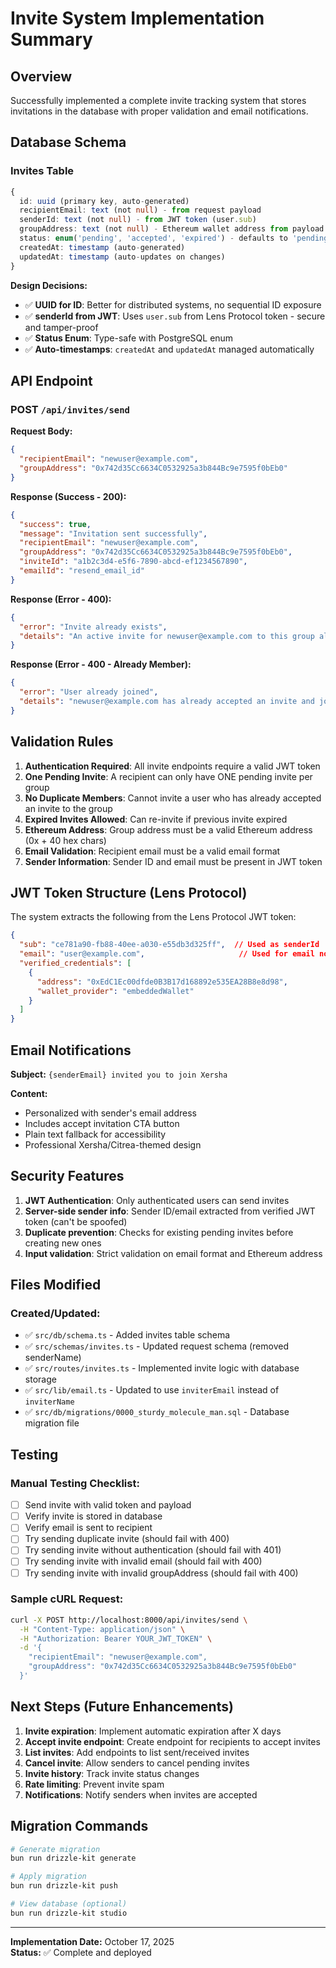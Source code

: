 # Invite System Implementation Summary

## Overview
Successfully implemented a complete invite tracking system that stores invitations in the database with proper validation and email notifications.

## Database Schema

### Invites Table
```typescript
{
  id: uuid (primary key, auto-generated)
  recipientEmail: text (not null) - from request payload
  senderId: text (not null) - from JWT token (user.sub)
  groupAddress: text (not null) - Ethereum wallet address from payload
  status: enum('pending', 'accepted', 'expired') - defaults to 'pending'
  createdAt: timestamp (auto-generated)
  updatedAt: timestamp (auto-updates on changes)
}
```

**Design Decisions:**
- ✅ **UUID for ID**: Better for distributed systems, no sequential ID exposure
- ✅ **senderId from JWT**: Uses `user.sub` from Lens Protocol token - secure and tamper-proof
- ✅ **Status Enum**: Type-safe with PostgreSQL enum
- ✅ **Auto-timestamps**: `createdAt` and `updatedAt` managed automatically

## API Endpoint

### POST `/api/invites/send`

**Request Body:**
```json
{
  "recipientEmail": "newuser@example.com",
  "groupAddress": "0x742d35Cc6634C0532925a3b844Bc9e7595f0bEb0"
}
```

**Response (Success - 200):**
```json
{
  "success": true,
  "message": "Invitation sent successfully",
  "recipientEmail": "newuser@example.com",
  "groupAddress": "0x742d35Cc6634C0532925a3b844Bc9e7595f0bEb0",
  "inviteId": "a1b2c3d4-e5f6-7890-abcd-ef1234567890",
  "emailId": "resend_email_id"
}
```

**Response (Error - 400):**
```json
{
  "error": "Invite already exists",
  "details": "An active invite for newuser@example.com to this group already exists"
}
```

**Response (Error - 400 - Already Member):**
```json
{
  "error": "User already joined",
  "details": "newuser@example.com has already accepted an invite and joined this group"
}
```

## Validation Rules

1. **Authentication Required**: All invite endpoints require a valid JWT token
2. **One Pending Invite**: A recipient can only have ONE pending invite per group
3. **No Duplicate Members**: Cannot invite a user who has already accepted an invite to the group
4. **Expired Invites Allowed**: Can re-invite if previous invite expired
5. **Ethereum Address**: Group address must be a valid Ethereum address (0x + 40 hex chars)
6. **Email Validation**: Recipient email must be a valid email format
7. **Sender Information**: Sender ID and email must be present in JWT token

## JWT Token Structure (Lens Protocol)

The system extracts the following from the Lens Protocol JWT token:

```json
{
  "sub": "ce781a90-fb88-40ee-a030-e55db3d325ff",  // Used as senderId
  "email": "user@example.com",                     // Used for email notifications
  "verified_credentials": [
    {
      "address": "0xEdC1Ec00dfde0B3B17d168892e535EA28B8e8d98",
      "wallet_provider": "embeddedWallet"
    }
  ]
}
```

## Email Notifications

**Subject:** `{senderEmail} invited you to join Xersha`

**Content:**
- Personalized with sender's email address
- Includes accept invitation CTA button
- Plain text fallback for accessibility
- Professional Xersha/Citrea-themed design

## Security Features

1. **JWT Authentication**: Only authenticated users can send invites
2. **Server-side sender info**: Sender ID/email extracted from verified JWT token (can't be spoofed)
3. **Duplicate prevention**: Checks for existing pending invites before creating new ones
4. **Input validation**: Strict validation on email format and Ethereum address

## Files Modified

### Created/Updated:
- ✅ `src/db/schema.ts` - Added invites table schema
- ✅ `src/schemas/invites.ts` - Updated request schema (removed senderName)
- ✅ `src/routes/invites.ts` - Implemented invite logic with database storage
- ✅ `src/lib/email.ts` - Updated to use `inviterEmail` instead of `inviterName`
- ✅ `src/db/migrations/0000_sturdy_molecule_man.sql` - Database migration file

## Testing

### Manual Testing Checklist:
- [ ] Send invite with valid token and payload
- [ ] Verify invite is stored in database
- [ ] Verify email is sent to recipient
- [ ] Try sending duplicate invite (should fail with 400)
- [ ] Try sending invite without authentication (should fail with 401)
- [ ] Try sending invite with invalid email (should fail with 400)
- [ ] Try sending invite with invalid groupAddress (should fail with 400)

### Sample cURL Request:
```bash
curl -X POST http://localhost:8000/api/invites/send \
  -H "Content-Type: application/json" \
  -H "Authorization: Bearer YOUR_JWT_TOKEN" \
  -d '{
    "recipientEmail": "newuser@example.com",
    "groupAddress": "0x742d35Cc6634C0532925a3b844Bc9e7595f0bEb0"
  }'
```

## Next Steps (Future Enhancements)

1. **Invite expiration**: Implement automatic expiration after X days
2. **Accept invite endpoint**: Create endpoint for recipients to accept invites
3. **List invites**: Add endpoints to list sent/received invites
4. **Cancel invite**: Allow senders to cancel pending invites
5. **Invite history**: Track invite status changes
6. **Rate limiting**: Prevent invite spam
7. **Notifications**: Notify senders when invites are accepted

## Migration Commands

```bash
# Generate migration
bun run drizzle-kit generate

# Apply migration
bun run drizzle-kit push

# View database (optional)
bun run drizzle-kit studio
```

---

**Implementation Date:** October 17, 2025  
**Status:** ✅ Complete and deployed
